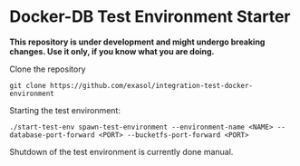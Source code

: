 # Docker-DB Test Environment Starter

**This repository is under development and might undergo breaking changes. 
Use it only, if you know what you are doing.**

Clone the repository

```
git clone https://github.com/exasol/integration-test-docker-environment
```

Starting the test environment:

```
./start-test-env spawn-test-environment --environment-name <NAME> --database-port-forward <PORT> --bucketfs-port-forward <PORT>
```

Shutdown of the test environment is currently done manual.
